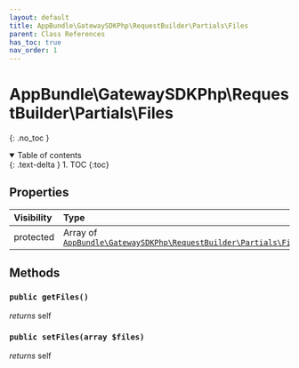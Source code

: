```yaml
---
layout: default
title: AppBundle\GatewaySDKPhp\RequestBuilder\Partials\Files
parent: Class References
has_toc: true
nav_order: 1
---
```


# AppBundle\GatewaySDKPhp\RequestBuilder\Partials\Files
{: .no_toc }



<details open markdown="block">
  <summary>
    Table of contents
  </summary>
  {: .text-delta }
1. TOC
{:toc}
</details>

## Properties

| Visibility | Type | Name | Description |
| :--- | :--- | :--- | :--- |
| protected | Array of [`AppBundle\GatewaySDKPhp\RequestBuilder\Partials\FileUpload`](/documentation/class-ref/GatewaySDKPhp/RequestBuilder/Partials/FileUpload.html) | files |  |


## Methods

### `public getFiles()`

*returns* self


### `public setFiles(array $files)`

*returns* self

